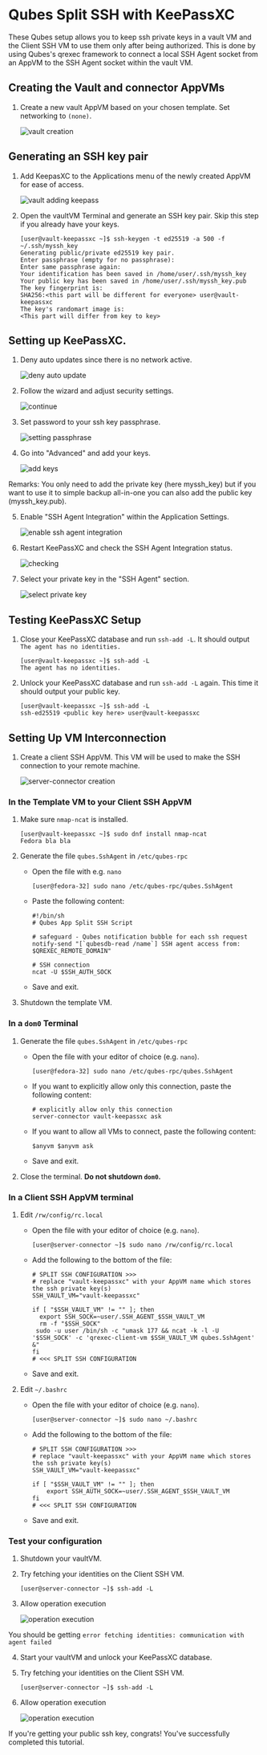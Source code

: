# Qubes Split SSH with KeePassXC

These Qubes setup allows you to keep ssh private keys in a vault VM and the Client SSH VM to use them only after being authorized. This is done by using Qubes's qrexec framework to connect a local SSH Agent socket from an AppVM to the SSH Agent socket within the vault VM. 

## Creating the Vault and connector AppVMs

1. Create a new vault AppVM based on your chosen template. Set networking to `(none)`.

   ![vault creation](https://aws1.discourse-cdn.com/free1/uploads/qubes_os/original/1X/72bd43ce6a17475c5e356bcd351b8b4ad86370a5.png)

## Generating an SSH key pair

1. Add KeepasXC to the Applications menu of the newly created AppVM for ease of access.

   ![vault adding keepass](https://aws1.discourse-cdn.com/free1/uploads/qubes_os/optimized/1X/b98c57e05e304414567e87d694f4b7890b65531a_2_598x500.png)
   
2. Open the vaultVM Terminal and generate an SSH key pair. Skip this step if you already have your keys.

    ```shell_prompt
    [user@vault-keepassxc ~]$ ssh-keygen -t ed25519 -a 500 -f ~/.ssh/myssh_key
    Generating public/private ed25519 key pair.
    Enter passphrase (empty for no passphrase):
    Enter same passphrase again:
    Your identification has been saved in /home/user/.ssh/myssh_key
    Your public key has been saved in /home/user/.ssh/myssh_key.pub
    The key fingerprint is:
    SHA256:<this part will be different for everyone> user@vault-keepassxc
    The key's randomart image is:
    <This part will differ from key to key>
    ```

## Setting up KeePassXC.

1. Deny auto updates since there is no network active.

   ![deny auto update](https://aws1.discourse-cdn.com/free1/uploads/qubes_os/original/1X/38d8cede2df66e68f2aea6f6f07605677d5a45bc.png)

2. Follow the wizard and adjust security settings.

   ![continue](https://aws1.discourse-cdn.com/free1/uploads/qubes_os/original/1X/0f8584bc907e7f18b44f1fc51233f2d45613e1c2.png)

3. Set password to your ssh key passphrase.

   ![setting passphrase](https://aws1.discourse-cdn.com/free1/uploads/qubes_os/optimized/1X/21a2a38f54852126adefb4f6170b7e77b59863bf_2_594x500.png)

4. Go into "Advanced" and add your keys.  

   ![add keys](https://aws1.discourse-cdn.com/free1/uploads/qubes_os/original/1X/0f4a9b160ab40773c5341d6437acb6b7b4666e6d.png)

Remarks: You only need to add the private key (here myssh_key) but if you want to use it to simple backup all-in-one you can also add the public key (myssh_key.pub). 

5. Enable "SSH Agent Integration" within the Application Settings.

   ![enable ssh agent integration](https://aws1.discourse-cdn.com/free1/uploads/qubes_os/optimized/1X/ad4700e7ed11682dfe9278d088af2f5381b0f286_2_594x500.png)

6. Restart KeePassXC and check the SSH Agent Integration status.

   ![checking](https://aws1.discourse-cdn.com/free1/uploads/qubes_os/original/1X/77103ff4f1088efa4664f2c4cedd6fcf819e5fbd.png)

7. Select your private key in the "SSH Agent" section. 

   ![select private key](https://aws1.discourse-cdn.com/free1/uploads/qubes_os/optimized/1X/e24ed462d471d4b8a5bdb47be1278d246de7d208_2_537x500.png)

## Testing KeePassXC Setup

1. Close your KeePassXC database and run `ssh-add -L`. It should output `The agent has no identities.`

    ```shell_prompt
    [user@vault-keepassxc ~]$ ssh-add -L
    The agent has no identities.
    ```

2. Unlock your KeePassXC database and run `ssh-add -L` again. This time it should output your public key.

    ```shell_prompt
    [user@vault-keepassxc ~]$ ssh-add -L
    ssh-ed25519 <public key here> user@vault-keepassxc
    ```
## Setting Up VM Interconnection

1. Create a client SSH AppVM. This VM will be used to make the SSH connection to your remote machine.

   ![server-connector creation](https://aws1.discourse-cdn.com/free1/uploads/qubes_os/original/1X/e390f796135eb964c9c70dc962a23197d87defe7.png)

### In the Template VM to your Client SSH AppVM

1. Make sure `nmap-ncat` is installed.

    ```shell_prompt
    [user@vault-keepassxc ~]$ sudo dnf install nmap-ncat
    Fedora bla bla
    ```

2. Generate the file `qubes.SshAgent` in `/etc/qubes-rpc`

   - Open the file with e.g. `nano`

      ```shell_prompt
      [user@fedora-32] sudo nano /etc/qubes-rpc/qubes.SshAgent
      ```
      
   - Paste the following content:
  
      ```shell_prompt
      #!/bin/sh
      # Qubes App Split SSH Script

      # safeguard - Qubes notification bubble for each ssh request
      notify-send "[`qubesdb-read /name`] SSH agent access from: $QREXEC_REMOTE_DOMAIN"

      # SSH connection
      ncat -U $SSH_AUTH_SOCK
      ```
      
   - Save and exit.

     
3. Shutdown the template VM.

### In a `dom0` Terminal

1. Generate the file `qubes.SshAgent` in `/etc/qubes-rpc`

   - Open the file with your editor of choice (e.g. `nano`).

      ```shell_prompt
      [user@fedora-32] sudo nano /etc/qubes-rpc/qubes.SshAgent
      ```
      
   - If you want to explicitly allow only this connection, paste the following content:
  
      ```shell_prompt
      # explicitly allow only this connection
      server-connector vault-keepassxc ask
      ```
   - If you want to allow all VMs to connect, paste the following content:
      
      ```shell_prompt
      $anyvm $anyvm ask
      ```
   - Save and exit.

2. Close the terminal. **Do not shutdown `dom0`.**

### In a Client SSH AppVM terminal

1. Edit `/rw/config/rc.local`

   - Open the file with your editor of choice (e.g. `nano`).
   
      ```shell_prompt
      [user@server-connector ~]$ sudo nano /rw/config/rc.local
      ```
     
   - Add the following to the bottom of the file:
   
      ```shell_prompt
      # SPLIT SSH CONFIGURATION >>>
      # replace "vault-keepassxc" with your AppVM name which stores the ssh private key(s)
      SSH_VAULT_VM="vault-keepassxc"

      if [ "$SSH_VAULT_VM" != "" ]; then
        export SSH_SOCK=~user/.SSH_AGENT_$SSH_VAULT_VM
        rm -f "$SSH_SOCK"
       sudo -u user /bin/sh -c "umask 177 && ncat -k -l -U '$SSH_SOCK' -c 'qrexec-client-vm $SSH_VAULT_VM qubes.SshAgent' &"
      fi
      # <<< SPLIT SSH CONFIGURATION
      ```
      
   - Save and exit.

2. Edit `~/.bashrc`

   - Open the file with your editor of choice (e.g. `nano`).
   
      ```shell_prompt
      [user@server-connector ~]$ sudo nano ~/.bashrc
      ```

   - Add the following to the bottom of the file:
   
      ```shell_prompt
      # SPLIT SSH CONFIGURATION >>>
      # replace "vault-keepassxc" with your AppVM name which stores the ssh private key(s)
      SSH_VAULT_VM="vault-keepassxc"

      if [ "$SSH_VAULT_VM" != "" ]; then
          export SSH_AUTH_SOCK=~user/.SSH_AGENT_$SSH_VAULT_VM
      fi
      # <<< SPLIT SSH CONFIGURATION
      ```
      
   - Save and exit.
   
### Test your configuration
 
 1. Shutdown your vaultVM.
 
 2. Try fetching your identities on the Client SSH VM. 
 
     ```shell_prompt
     [user@server-connector ~]$ ssh-add -L
     ```
 3. Allow operation execution
 
    ![operation execution](https://aws1.discourse-cdn.com/free1/uploads/qubes_os/original/1X/a4c234f61064d16820a21e1ddaf305bf959735c1.png)
 
 You should be getting `error fetching identities: communication with agent failed`
 
 4. Start your vaultVM and unlock your KeePassXC database.
 
5. Try fetching your identities on the Client SSH VM. 
 
    ```shell_prompt
    [user@server-connector ~]$ ssh-add -L
    ```
 
6. Allow operation execution
 
    ![operation execution](https://aws1.discourse-cdn.com/free1/uploads/qubes_os/original/1X/a4c234f61064d16820a21e1ddaf305bf959735c1.png)
 
If you're getting your public ssh key, congrats! You've successfully completed this tutorial.



